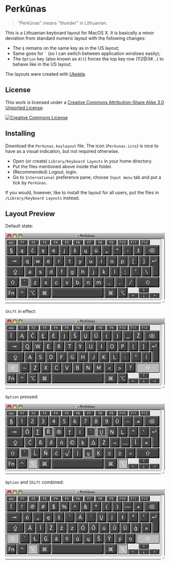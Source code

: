Perkūnas
========

> "Perkūnas" means "thunder" in Lithuanian.

This is a Lithuanian keyboard layout for MacOS X. It is basically
a minor deviation from standard numeric layout with the following
changes:

* The `§` remains on the same key as in the US layout;
* Same goes for `` ` `` (so I can switch between application windows easily);
* The `Option` key (also known as `Alt`) forces the top key row (1!2@3#...) to behave like in the US layout.

The layouts were created with [Ukelele](http://scripts.sil.org/cms/scripts/page.php?site_id=nrsi&id=Ukelele).

License
-------

This work is licensed under a <a rel="license" href="http://creativecommons.org/licenses/by-sa/3.0/">Creative Commons Attribution-Share Alike 3.0 Unported License</a>.

<a rel="license" href="http://creativecommons.org/licenses/by-sa/3.0/"><img alt="Creative Commons License" style="border-width:0" src="http://i.creativecommons.org/l/by-sa/3.0/88x31.png" /></a>

Installing
----------

Download the `Perkunas.keylayout` file. The icon (`Perkunas.icns`) is
nice to have as a visual indication, but not required otherwise.

* Open (or create) `Library/Keyboard Layouts` in your home directory.
* Put the files mentioned above inside that folder.
* (Recommended) Logout, login.
* Go to `International` preference pane, choose `Input menu` tab and put a tick by `Perkūnas`.

If you would, however, like to install the layout for all users, put the files in  `/Library/Keyboard Layouts` instead.

Layout Preview
--------------

Default state:

![Default state](http://github.com/admp/perkunas/raw/ade79e64e6d3c84cb2ecd4debd80c5ce8285b09c/images/default.png)

`Shift` in effect:

![Shift pressed](http://github.com/admp/perkunas/raw/ade79e64e6d3c84cb2ecd4debd80c5ce8285b09c/images/shift.png)

`Option` pressed:

![Option pressed](http://github.com/admp/perkunas/raw/ade79e64e6d3c84cb2ecd4debd80c5ce8285b09c/images/option.png)

`Option` and `Shift` combined:

![Option and shift pressed](http://github.com/admp/perkunas/raw/ade79e64e6d3c84cb2ecd4debd80c5ce8285b09c/images/option-shift.png)
